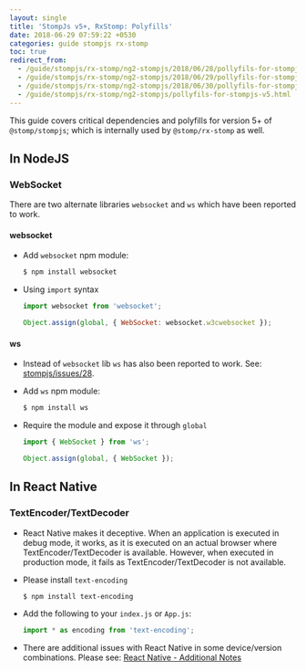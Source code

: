 ```yaml
---
layout: single
title: 'StompJs v5+, RxStomp: Polyfills'
date: 2018-06-29 07:59:22 +0530
categories: guide stompjs rx-stomp
toc: true
redirect_from:
  - /guide/stompjs/rx-stomp/ng2-stompjs/2018/06/28/pollyfils-for-stompjs-v5.html
  - /guide/stompjs/rx-stomp/ng2-stompjs/2018/06/29/pollyfils-for-stompjs-v5.html
  - /guide/stompjs/rx-stomp/ng2-stompjs/2018/06/30/pollyfils-for-stompjs-v5.html
  - /guide/stompjs/rx-stomp/ng2-stompjs/pollyfils-for-stompjs-v5.html
---
```


This guide covers critical dependencies and polyfills for version 5+ of `@stomp/stompjs`;
which is internally used by `@stomp/rx-stomp` as well.

## In NodeJS

### WebSocket

There are two alternate libraries `websocket` and `ws` which have been reported to work.

#### websocket

- Add `websocket` npm module:

  ```bash
  $ npm install websocket
  ```

- Using `import` syntax

  ```javascript
  import websocket from 'websocket';

  Object.assign(global, { WebSocket: websocket.w3cwebsocket });
  ```

#### ws

- Instead of `websocket` lib `ws` has also been reported to work.
  See: [stompjs/issues/28](https://github.com/stomp-js/stompjs/issues/28).
- Add `ws` npm module:

  ```bash
  $ npm install ws
  ```

- Require the module and expose it through `global`

  ```javascript
  import { WebSocket } from 'ws';

  Object.assign(global, { WebSocket });
  ```

## In React Native

### TextEncoder/TextDecoder

- React Native makes it deceptive.
  When an application is executed in debug mode, it works, as it is executed on an actual browser
  where TextEncoder/TextDecoder is available.
  However, when executed in production mode, it fails as TextEncoder/TextDecoder is not available.
- Please install `text-encoding`
  ```bash
  $ npm install text-encoding
  ```
- Add the following to your `index.js` or `App.js`:

  ```javascript
  import * as encoding from 'text-encoding';
  ```

- There are additional issues with React Native in some device/version combinations. Please see:
  [React Native - Additional Notes](/workaround/stompjs/rx-stomp/ng2-stompjs/react-native-additional-notes.html)
